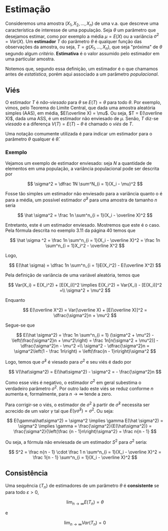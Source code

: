 # Estimação

Consideremos uma amostra $(X_1, X_2, \dots, X_n)$ de uma v.a. que descreve uma característica de interesse de uma  população. Seja $\theta$ um parâmetro que desejamos estimar, como por exemplo a média $\mu = E(X)$ ou a variância $\sigma^2 = Var(X)$. Um **estimador** $T$ do parâmetro $\theta$ é qualquer função das observações da amostra, ou seja, $T = g(X_1, \dots, X_n)$, que seja "próxima" de $\theta$ segundo algum *critério*. **Estimativa** é o valor assumido pelo estimador em uma particular amostra.

Notemos que, segundo essa definição, um estimador é o que chamamos antes de *estatística*, porém aqui associado a um parâmetro *populacional*.

## Viés

O estimador $T$ é *não-viesado* para $\theta$ se $E(T) = \theta$ para todo $\theta$. Por exemplo, vimos, pelo Teorema do Limite Central, que dada uma amostra aleatória simples (AAS), em média, $E(\overline X) = \mu$. Ou seja, $T = E(\overline X)$, dada uma ASS, é um estimador não enviesado de $\mu$. Senão, $T$ diz-se *viesado* e a diferença $V(T) = E(T) - \theta$ é chamado o *viés* de $T$.

Uma notação comumente utilizada é para indicar um estimador para o parâmetro $\theta$ qualquer é $\hat\theta$.

### Exemplo

Vejamos um exemplo de estimador enviesado: seja $N$ a quantidade de elementos em uma população, a variância populacional pode ser descrita por

$$
\sigma^2 = \dfrac 1N \sum^N_{i = 1}(X_i - \mu)^2
$$

Fosse tão simples um estimador não enviesado para a variância quanto o é para a média, um possível estimador $\hat \sigma^2$ para uma amostra de tamanho $n$ seria

$$
\hat \sigma^2 = \frac 1n \sum^n_{i = 1}(X_i - \overline X)^2
$$

Entretanto, este é um estimador enviesado. Mostremos que este é o caso. Pela fórmula descrita no exemplo 3.11 da página 40 temos que 

$$
\hat \sigma ^2 =
\frac 1n \sum^n_{i = 1}(X_i - \overline X)^2 =
\frac 1n \sum^n_{i = 1}X_i^2 - \overline X^2
$$

Logo,

$$
E(\hat \sigma) =
\dfrac 1n \sum^n_{i = 1}E(X_i^2) - E(\overline X^2)
$$

Pela definição de variância de uma variável aleatória, temos que

$$
Var(X_i) = E(X_i^2) + [E(X_i)]^2 \implies
E(X_i^2) = Var(X_i) - [E(X_i)]^2 =\\
\sigma^2 + \mu^2
$$

Enquanto

$$
E(\overline X^2) = Var(\overline X) + [E(\overline X)]^2 =
\dfrac{\sigma^2}n + \mu^2
$$

Segue-se que

$$
E(\hat \sigma^2) =
\frac 1n \sum^n_{i = 1} (\sigma^2 + \mu^2) -
\left(\frac{\sigma^2}n + \mu^2\right) = 
\frac 1n[n(\sigma^2 + \mu^2)] - \dfrac{\sigma^2}n - \mu^2 =\\
\sigma^2 - \dfrac{\sigma^2}n = \sigma^2\left(1 - \frac 1n\right) =
\left(\frac{n - 1}n\right)\sigma^2
$$

Logo, temos que $\hat \sigma^2$ é viesado para $\sigma^2$ e seu viés é dado por

$$
V(\hat\sigma^2) = E(\hat\sigma^2) - \sigma^2 = - \frac{\sigma^2}n
$$

Como esse viés é negativo, o estimador $\sigma^2$ em geral subestima o verdadeiro parâmetro $\sigma^2$. Por outro lado este viés se reduz conforme $n$ aumenta e, formalmente, para $n \to \infty$ tende a zero.

Para corrigir-se o viés, o estimador de $\sigma^2$ à partir de $\hat \sigma^2$ necessita ser acrecido de um valor $\gamma$ tal que $E(\gamma\hat\sigma^2) = \sigma^2$. Ou seja:

$$
E(\gamma\hat\sigma^2) = \sigma^2 \implies
\gamma E(\hat \sigma^2) = \sigma^2 \implies
\gamma = \frac{\sigma^2}{E(\hat\sigma^2)} =
\frac{\sigma^2}{\left(\frac {n - 1}n\right)\sigma^2} 
= \frac n{n - 1}
$$

Ou seja, a fórmula não enviesada de um estimador $S^2$ para $\sigma^2$ seria:

$$
S^2 = \frac n{n - 1} \cdot \frac 1 n
\sum^n_{i = 1}(X_i - \overline X)^2 =
\frac 1{n - 1} \sum^n_{i = 1}(X_i - \overline X)^2
$$

## Consistência

Uma sequência $\{T_n\}$ de estimadores de um parâmetro $\theta$ é **consistente** se para todo $\varepsilon > 0$,

$$
\lim_{n \to \infty} E(T_n) = \theta
$$

e 

$$
\lim_{n \to \infty} Var(T_n) = 0
$$